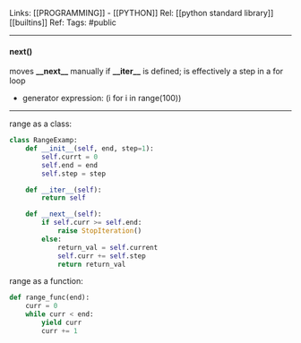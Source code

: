 Links: [[PROGRAMMING]] - [[PYTHON]]
Rel: [[python standard library]] [[builtins]]
Ref: 
Tags: #public 

--- 
#### next()
moves **\_\_next\_\_** manually if **\_\_iter\_\_** is defined;
is effectively a step in a for loop
- generator expression: (i for i in range(100))

--- 

range as a class:
```py
class RangeExamp:
	def __init__(self, end, step=1):
		self.currt = 0
		self.end = end
		self.step = step

	def __iter__(self):
		return self

	def __next__(self):
		if self.curr >= self.end:
			raise StopIteration()
		else:
			return_val = self.current
			self.curr += self.step
			return return_val
```

range as a function:
```py
def range_func(end):
	curr = 0
	while curr < end:
		yield curr
		curr += 1
```